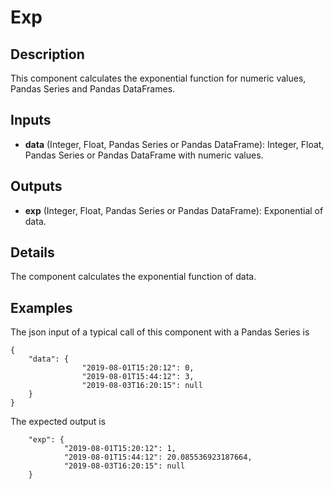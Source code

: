 # Exp

## Description
This component calculates the exponential function for numeric values, Pandas Series and Pandas DataFrames.

## Inputs
* **data** (Integer, Float, Pandas Series or Pandas DataFrame): Integer, Float, Pandas Series or Pandas DataFrame with numeric values.

## Outputs
* **exp** (Integer, Float, Pandas Series or Pandas DataFrame): Exponential of data.

## Details
The component calculates the exponential function of data. 

## Examples
The json input of a typical call of this component with a Pandas Series is
```
{
	"data": {
				"2019-08-01T15:20:12": 0,
				"2019-08-01T15:44:12": 3,
				"2019-08-03T16:20:15": null  
	}
}
```
The expected output is
```
	"exp": {
			"2019-08-01T15:20:12": 1,
			"2019-08-01T15:44:12": 20.085536923187664,
			"2019-08-03T16:20:15": null 
	}

```

